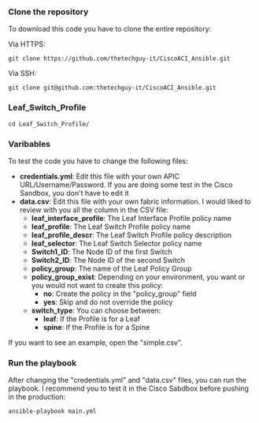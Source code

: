 ### Clone the repository

To download this code you have to clone the entire repository:

Via HTTPS:

```
git clone https://github.com/thetechguy-it/CiscoACI_Ansible.git
```

Via SSH:

```
git clone git@github.com:thetechguy-it/CiscoACI_Ansible.git
```

### Leaf_Switch_Profile

```
cd Leaf_Switch_Profile/
```


### Varibables
To test the code you have to change the following files:   
- **credentials.yml**: Edit this file with your own APIC URL/Username/Password. If you are doing some test in the Cisco Sandbox, you don't have to edit it
- **data.csv**: Edit this file with your own fabric information. I would liked to review with you all the column in the CSV file:
    - **leaf_interface_profile**: The Leaf Interface Profile policy name
    - **leaf_profile**: The Leaf Switch Profile policy name
    - **leaf_profile_descr**: The Leaf Switch Profile policy description
    - **leaf_selector**: The Leaf Switch Selector policy name
    - **Switch1_ID**: The Node ID of the first Switch
    - **Switch2_ID**: The Node ID of the second Switch
    - **policy_group**: The name of the Leaf Policy Group
    - **policy_group_exist**: Depending on your environment, you want or you would not want to create this policy:
        - **no**: Create the policy in the "policy_group" field
        - **yes**: Skip and do not override the policy
    - **switch_type**: You can choose between:
        - **leaf**: If the Profile is for a Leaf
        - **spine**: If the Profile is for a Spine

If you want to see an example, open the "simple.csv".

### Run the playbook

After changing the "credentials.yml" and "data.csv" files, you can run the playbook. I recommend you to test it in the Cisco Sabdbox before pushing in the production:

```
ansible-playbook main.yml
```

